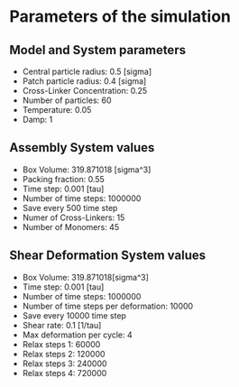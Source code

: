 # Parameters of the simulation


## Model and System parameters

- Central particle radius: 0.5 [sigma]
- Patch particle radius: 0.4 [sigma]
- Cross-Linker Concentration: 0.25
- Number of particles: 60
- Temperature: 0.05
- Damp: 1

 ## Assembly System values 

- Box Volume: 319.871018 [sigma^3]
- Packing fraction: 0.55
- Time step: 0.001 [tau]
- Number of time steps: 1000000
- Save every 500 time step
- Numer of Cross-Linkers: 15
- Number of Monomers: 45

 ## Shear Deformation System values 

- Box Volume: 319.871018[sigma^3]
- Time step: 0.001 [tau]
- Number of time steps: 1000000
- Number of time steps per deformation: 10000
- Save every 10000 time step
- Shear rate: 0.1 [1/tau]
- Max deformation per cycle: 4
- Relax steps 1: 60000
- Relax steps 2: 120000
- Relax steps 3: 240000
- Relax steps 4: 720000
